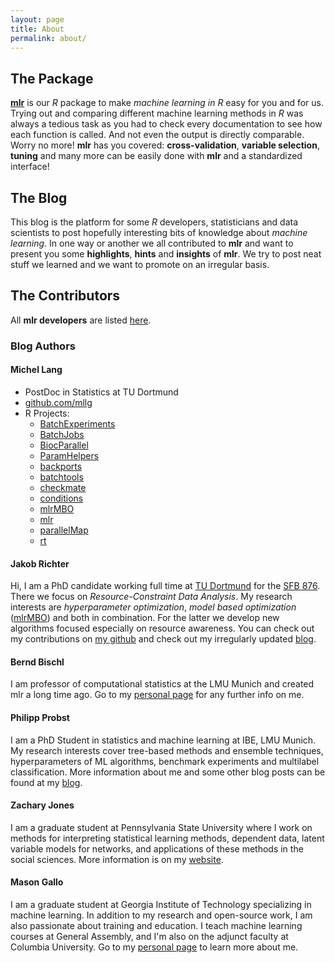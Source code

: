 ```yaml
---
layout: page
title: About
permalink: about/
---
```


## The Package

[**mlr**](https://github.com/mlr-org/mlr) is our *R* package to make *machine learning in R* easy for you and for us.
Trying out and comparing different machine learning methods in *R* was always a tedious task as you had to check every documentation to see how each function is called.
And not even the output is directly comparable.
Worry no more!
**mlr** has you covered: **cross-validation**, **variable selection**, **tuning** and many more can be easily done with **mlr** and a standardized interface!

## The Blog

This blog is the platform for some *R* developers, statisticians and data scientists to post hopefully interesting bits of knowledge about *machine learning*.
In one way or another we all contributed to **mlr** and want to present you some **highlights**, **hints** and **insights** of **mlr**.
We try to post neat stuff we learned and we want to promote on an irregular basis.


## The Contributors

All **mlr developers** are listed [here](https://github.com/mlr-org/mlr/wiki/mlr-developer-team-and-contributors-page).

### Blog Authors

#### Michel Lang

* PostDoc in Statistics at TU Dortmund
*  [github.com/mllg](https://github.com/mllg)
* R Projects:
  * [BatchExperiments](https://github.com/tudo-r/BatchExperiments)
  * [BatchJobs](https://github.com/tudo-r/BatchJobs)
  * [BiocParallel](http://bioconductor.org/packages/BiocParallel)
  * [ParamHelpers](https://github.com/berndbischl/ParamHelpers)
  * [backports](https://github.com/mllg/backports)
  * [batchtools](https://github.com/mllg/batchtools)
  * [checkmate](https://github.com/mllg/checkmate)
  * [conditions](https://github.com/mllg/conditions)
  * [mlrMBO](https://github.com/berndbischl/mlrMBO)
  * [mlr](https://github.com/mlr-org/mlr)
  * [parallelMap](https://github.com/berndbischl/parallelMap)
  * [rt](https://github.com/rdatsci/rt)

#### Jakob Richter

Hi, I am a PhD candidate working full time at [TU Dortmund](https://www.statistik.tu-dortmund.de/richter.html) for the [SFB 876](http://sfb876.tu-dortmund.de/).
There we focus on *Resource-Constraint Data Analysis*. 
My research interests are *hyperparameter optimization*, *model based optimization* ([mlrMBO](https://github.com/berndbischl/mlrMBO)) and both in combination.
For the latter we develop new algorithms focused especially on resource awareness.
You can check out my contributions on [my github](https://github.com/jakob-r) and check out my irregularly updated [blog](https://jakob-r.github.io).

#### Bernd Bischl

I am professor of computational statistics at the LMU Munich and created mlr a long time ago.
Go to my [personal page](http://berndbischl.github.io/) for any further info on me.

#### Philipp Probst

I am a PhD Student in statistics and machine learning at IBE, LMU Munich. 
My research interests cover tree-based methods and ensemble techniques, hyperparameters of ML algorithms, benchmark experiments and multilabel classification. 
More information about me and some other blog posts can be found at my [blog](http://philipppro.github.io/).

#### Zachary Jones

I am a graduate student at Pennsylvania State University where I work on methods for interpreting
statistical learning methods, dependent data, latent variable models for networks, and applications of these
methods in the social sciences. More information is on my [website](http://zmjones.com).

#### Mason Gallo

I am a graduate student at Georgia Institute of Technology specializing in machine learning. In addition 
to my research and open-source work, I am also passionate about training and education. I teach machine 
learning courses at General Assembly, and I'm also on the adjunct faculty at Columbia University. Go to 
my [personal page](http://masongallo.github.io/) to learn more about me.
 
